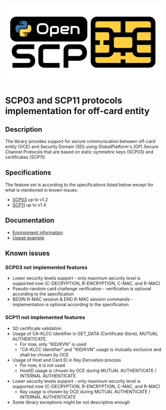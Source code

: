 ![Logo](docs/img/openscp-icon.png)

# SCP03 and SCP11 protocols implementation for off-card entity

## Description

The library provides support for secure communication between off-card entity (OCE) and Security Domain (SD)
using GlobalPlatform's (GP) Secure Channel Protocols that are based on static symmetric keys (SCP03) and certificates (SCP11)

## Specifications

The feature set is according to the specifications listed below except for what is mentioned in known issues:

- [SCP03](https://globalplatform.org/specs-library/secure-channel-protocol-03-amendment-d-v1-2/) up to v1.2
- [SCP11](https://globalplatform.org/specs-library/secure-channel-protocol-11-amendment-f/) up to v1.4

## Documentation

- [Environment information](https://github.com/Samsung/OpenSCP-Python/wiki/Environment)
- [Usage example](https://github.com/Samsung/OpenSCP-Python/wiki/Usage-example) 

## Known issues

### SCP03 not implemented features

- Lower security levels support - only maximum security level is supported now (C-DECRYPTION, R-ENCRYPTION, C-MAC, and R-MAC)
- Pseudo-random card challenge verification - verification is optional according to the specification
- BEGIN R-MAC session & END R-MAC session commands - implementation is optional according to the specification

### SCP11 not implemented features

- SD certificate validation
- Usage of CA-KLCC Identifier in GET_DATA (Certificate Store), MUTUAL AUTHENTICATE.
  - For now, only "KID/KVN" is used
  - "CA-KLCC Identifier" and "KID/KVN" usage is mutually exclusive and shall be chosen by OCE
- Usage of Host and Card ID in Key Derivation process
  - For now, it is not used
  - HostID usage is chosen by OCE during MUTUAL AUTHENTICATE / INTERNAL AUTHENTICATE
- Lower security levels support - only maximum security level is supported now (C-DECRYPTION, R-ENCRYPTION, C-MAC, and R-MAC)
  - Key usage is chosen by OCE during MUTUAL AUTHENTICATE / INTERNAL AUTHENTICATE
- Some library exceptions might be not descriptive enough
